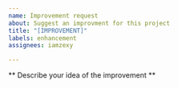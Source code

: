 ```yaml
---
name: Improvement request
about: Suggest an improvment for this project
title: "[IMPROVEMENT]"
labels: enhancement
assignees: iamzexy

---
```


** Describe your idea of the improvement **
